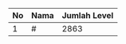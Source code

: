 | No | Nama            | Jumlah Level |
|----|-----------------|--------------|
| 1  | #    |    2863        |
